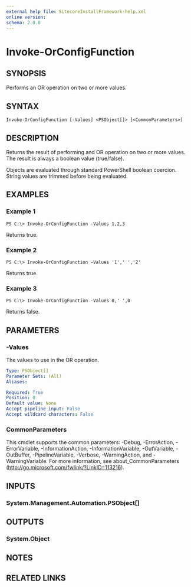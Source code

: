 ```yaml
---
external help file: SitecoreInstallFramework-help.xml
online version: 
schema: 2.0.0
---
```


# Invoke-OrConfigFunction

## SYNOPSIS
Performs an OR operation on two or more values.

## SYNTAX

```
Invoke-OrConfigFunction [-Values] <PSObject[]> [<CommonParameters>]
```

## DESCRIPTION
Returns the result of performing and OR operation on two or more values.
The result is always a boolean value (true/false).

Objects are evaluated through standard PowerShell boolean coercion. String
values are trimmed before being evaluated.

## EXAMPLES

### Example 1
```
PS C:\> Invoke-OrConfigFunction -Values 1,2,3
```

Returns true.

### Example 2
```
PS C:\> Invoke-OrConfigFunction -Values '1',' ','2'
```

Returns true.

### Example 3
```
PS C:\> Invoke-OrConfigFunction -Values 0,' ',0
```

Returns false.

## PARAMETERS

### -Values
The values to use in the OR operation.

```yaml
Type: PSObject[]
Parameter Sets: (All)
Aliases: 

Required: True
Position: 0
Default value: None
Accept pipeline input: False
Accept wildcard characters: False
```

### CommonParameters
This cmdlet supports the common parameters: -Debug, -ErrorAction, -ErrorVariable, -InformationAction, -InformationVariable, -OutVariable, -OutBuffer, -PipelineVariable, -Verbose, -WarningAction, and -WarningVariable. For more information, see about_CommonParameters (http://go.microsoft.com/fwlink/?LinkID=113216).

## INPUTS

### System.Management.Automation.PSObject[]

## OUTPUTS

### System.Object

## NOTES

## RELATED LINKS

